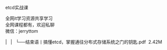 etcd实战课

全网it学习资源共享学习<br>全网课程都有，欢迎私聊<br>微信：jerryttom<br>

| &nbsp;&nbsp;| &nbsp;&nbsp;└──结束语丨搞懂etcd，掌握通往分布式存储系统之门的钥匙.pdf &nbsp;2.42M